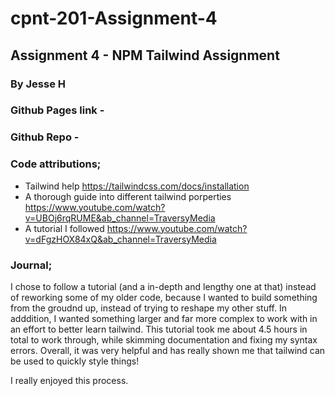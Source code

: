 # cpnt-201-Assignment-4
## Assignment 4 - NPM Tailwind Assignment

### By Jesse H

### Github Pages link - 
### Github Repo - 

### Code attributions;
- Tailwind help https://tailwindcss.com/docs/installation
- A thorough guide into different tailwind porperties https://www.youtube.com/watch?v=UBOj6rqRUME&ab_channel=TraversyMedia
- A tutorial I followed https://www.youtube.com/watch?v=dFgzHOX84xQ&ab_channel=TraversyMedia


### Journal;

I chose to follow a tutorial (and a in-depth and lengthy one at that) instead of reworking some of my older code, because I wanted to build something from the groudnd up, instead of trying to reshape my other stuff. In adddition, I wanted something larger and far more complex to work with in an effort to better learn tailwind. This tutorial took me about 4.5 hours in total to work through, while skimming documentation and fixing my syntax errors. Overall, it was very helpful and has really shown me that tailwind can be used to quickly style things!

I really enjoyed this process.



